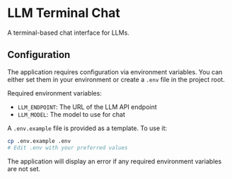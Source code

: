 # LLM Terminal Chat

A terminal-based chat interface for LLMs.

## Configuration

The application requires configuration via environment variables. You can either set them in your environment or create a `.env` file in the project root.

Required environment variables:

- `LLM_ENDPOINT`: The URL of the LLM API endpoint
- `LLM_MODEL`: The model to use for chat

A `.env.example` file is provided as a template. To use it:

```bash
cp .env.example .env
# Edit .env with your preferred values
```

The application will display an error if any required environment variables are not set.
